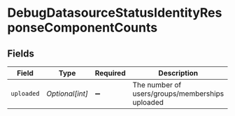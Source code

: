 # DebugDatasourceStatusIdentityResponseComponentCounts


## Fields

| Field                                           | Type                                            | Required                                        | Description                                     | Example                                         |
| ----------------------------------------------- | ----------------------------------------------- | ----------------------------------------------- | ----------------------------------------------- | ----------------------------------------------- |
| `uploaded`                                      | *Optional[int]*                                 | :heavy_minus_sign:                              | The number of users/groups/memberships uploaded | 15                                              |